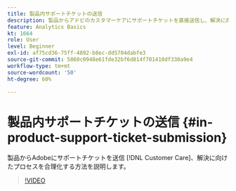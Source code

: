 ```yaml
---
title: 製品内サポートチケットの送信
description: 製品からアドビのカスタマーケアにサポートチケットを直接送信し、解決に向けたプロセスを効率化する方法を説明します。
feature: Analytics Basics
kt: 1664
role: User
level: Beginner
exl-id: af75cd36-75ff-4892-b8ec-dd5704dabfe3
source-git-commit: 5860c0948e61fde32bf6d814f701410df330a9e4
workflow-type: tm+mt
source-wordcount: '50'
ht-degree: 60%

---
```


# 製品内サポートチケットの送信 {#in-product-support-ticket-submission}

製品からAdobeにサポートチケットを送信 [!DNL Customer Care]、解決に向けたプロセスを合理化する方法を説明します。

>[!VIDEO](https://video.tv.adobe.com/v/23133/?quality=12&learn=on)
